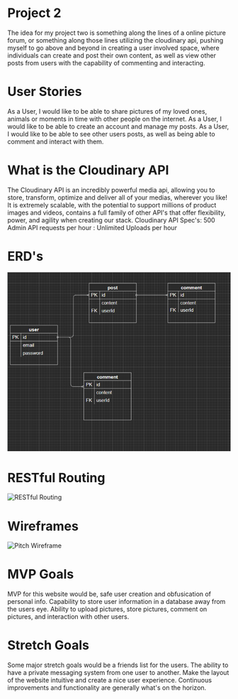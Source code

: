 # Project 2
The idea for my project two is something along the lines of a online picture forum, or something along those lines utilizing the cloudinary api, pushing myself to go above and beyond in creating a user involved space, where individuals can create and post their own content, as well as view other posts from users with the capability of commenting and interacting. 

# User Stories
As a User, I would like to be able to share pictures of my loved ones, animals or moments in time with other people on the internet.
As a User, I would like to be able to create an account and manage my posts.
As a User, I would like to be able to see other users posts, as well as being able to comment and interact with them.

# What is the Cloudinary API
The Cloudinary API is an incredibly powerful media api, allowing you to store, transform, optimize and deliver all of your medias, wherever you like! It is extremely scalable, with the potential to support millions of product images and videos, contains a full family of other API's that offer flexibility, power, and agility when creating our stack.
Cloudinary API Spec's: 500 Admin API requests per hour
                     : Unlimited Uploads per hour

# ERD's
![Pitch ERD](/ERD.png)

# RESTful Routing
![RESTful Routing]()

# Wireframes
![Pitch Wireframe]()


# MVP Goals
MVP for this website would be, safe user creation and obfusication of personal info. Capability to store user information in a database away from the users eye. Ability to upload pictures, store pictures, comment on pictures, and interaction with other users.

# Stretch Goals
Some major stretch goals would be a friends list for the users. The ability to have a private messaging system from one user to another. Make the layout of the website intuitive and create a nice user experience. Continuous improvements and functionality are generally what's on the horizon.